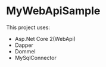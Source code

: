 # MyWebApiSample
This project uses:
  - Asp.Net Core 2(WebApi)
  - Dapper
  - Dommel
  - MySqlConnector
